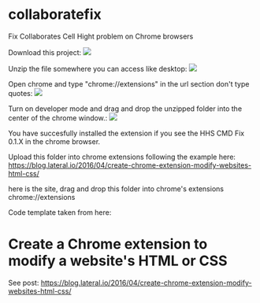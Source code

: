 # collaboratefix
Fix Collaborates Cell Hight problem on Chrome browsers

Download this project:
<img src="https://hhssolutions.com/wp-content/uploads/2019/08/CMD-HHS-Fix-1.png">

Unzip the file somewhere you can access like desktop:
<img src="https://hhssolutions.com/wp-content/uploads/2019/08/CMD-HHS-Fix-2.png">

Open chrome and type "chrome://extensions" in the url section don't type quotes:
<img src="https://hhssolutions.com/wp-content/uploads/2019/08/CMD-HHS-Fix-3.png">

Turn on developer mode and drag and drop the unzipped folder into the center of the chrome window.:
<img src="https://hhssolutions.com/wp-content/uploads/2019/08/CMD-HHS-Fix-4.png">

You have succesfully installed the extension if you see the HHS CMD Fix 0.1.X in the chrome browser.

Upload this folder into chrome extensions following the example here: https://blog.lateral.io/2016/04/create-chrome-extension-modify-websites-html-css/

here is the site, drag and drop this folder into chrome's extensions
chrome://extensions


Code template taken from here:

# Create a Chrome extension to modify a website's HTML or CSS

See post: https://blog.lateral.io/2016/04/create-chrome-extension-modify-websites-html-css/

